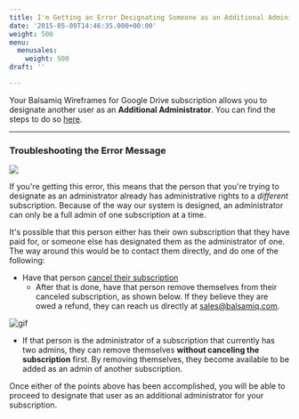 ```yaml
---
title: I'm Getting an Error Designating Someone as an Additional Administrator of my Balsamiq Wireframes for Google Drive Subscription. How Can I Proceed?
date: '2015-05-09T14:46:35.000+00:00'
weight: 500
menu:
  menusales:
    weight: 500
draft: ''

---
```


Your Balsamiq Wireframes for Google Drive subscription allows you to designate another user as an **Additional Administrator**. You can find the steps to do so [here](/sales/gdrivesubscription/#additional-administrator).

* * *

### Troubleshooting the Error Message

![](//media.balsamiq.com/img/support/sales/bwgd/add_admin_error.png)

If you're getting this error, this means that the person that you're trying to designate as an administrator already has administrative rights to a _different_ subscription. Because of the way our system is designed, an administrator can only be a full admin of one subscription at a time.

It's possible that this person either has their own subscription that they have paid for, or someone else has designated them as the administrator of one. The way around this would be to contact them directly, and do one of the following:

* Have that person [cancel their subscription](/sales/gdrivesubscription/#stopping-your-subscription)
  * After that is done, have that person remove themselves from their canceled subscription, as shown below. If they believe they are owed a refund, they can reach us directly at [sales@balsamiq.com](mailto:sales@balsamiq.com).

![gif](//media.balsamiq.com/img/support/sales/bwgd/gdrive_cancel_and_remove.png)

* If that person is the administrator of a subscription that currently has two admins, they can remove themselves **without canceling the subscription** first. By removing themselves, they become available to be added as an admin of another subscription.

Once either of the points above has been accomplished, you will be able to proceed to designate that user as an additional administrator for your subscription.
